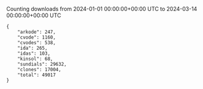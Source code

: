 
Counting downloads from 2024-01-01 00:00:00+00:00 UTC to 2024-03-14 00:00:00+00:00 UTC

```
{
    "arkode": 247,
    "cvode": 1160,
    "cvodes": 538,
    "ida": 265,
    "idas": 103,
    "kinsol": 68,
    "sundials": 29632,
    "clones": 17004,
    "total": 49017
}
```
